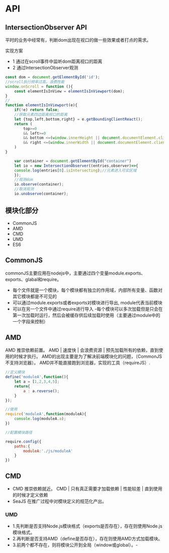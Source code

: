# API


## IntersectionObserver API

平时的业务中经常有，判断dom出现在视口的做一些效果或者打点的需求。

实现方案 
- 1 通过在scroll事件中监听dom距离视口的距离
- 2 通过IntersectionObserver观测


```js
const dom = document.getElementById('id');
//scroll执行频率过高，浪费性能
window.onScroll = function (){
    const elementIsInView = elementIsInViewport(dom);
}
//
function elementIsInViewport(e){
    if(!e) return false;
    //获取元素四边距离视口的距离
    let {top,left,bottom,right} = e.getBoundingClientReact();
    return (
        top>=0 
        && left>=0 
        && bottom <=(window.innerHeight || document.documentElement.clientHeight)
        && right <=(window.innerWidth || document.documentElement.clientWidth)
    )
}
```
```js
    var container = document.getElementById("container")
    let io = new IntersectionObserver((entries,observer)=>{
    console.log(entries[0].isIntersecting);//元素进入可实区域
    });
    //观测dom
    io.observe(container);
    //取消观测
    io.unobserve(container);

```



## 模块化部分

- CommonJS
- AMD
- CMD
- UMD
- ES6

## CommonJS

commonJS主要应用在nodejs中，主要通过四个变量module.exports、exports、glabal和require。
 
 - 每个文件就是一个模块，每个模块都有独立的作用域，内部所有变量、函数对其它模块都是不可见的
- 可以通过module.exports或者exports对模块进行导出, module代表当前模块
- 可以在另一个文件中通过require进行导入
-每个模块可以多次加载但是只会在第一次加载时运行，然后会被缓存供后续加载时使用（主要通过module中的一个字段来控制）

## AMD

AMD 推崇依赖前置。
AMD | 速度快 | 会浪费资源 | 预先加载所有的依赖，直到使用的时候才执行。
AMD的出现主要是为了解决前端模块化的问题，（CommonJS不支持浏览器）。
AMD并不能直接跑到浏览器，实现的工具（requireJS）.

```javascript
//定义模块
define('moduleA',function(){
    let a = [1,2,3,4,5];
    return{
        a : a.reverse();
    }
});

//使用
require('moduleA',function(moduleA){
    console.log(moduleA.a);
})

//配置模块路径

require.config({
    paths:{
        moduleA:'./js/moduleA'
    }
})

```

## CMD

- CMD 推崇依赖就近。
CMD | 只有真正需要才加载依赖 | 性能较差 | 直到使用的时候才定义依赖
- SeaJS 在推广过程中对模块定义的规范化产出。



### UMD

- 1.先判断是否支持Node.js模块格式（exports是否存在），存在则使用Node.js模块格式。
- 2.再判断是否支持AMD（define是否存在），存在则使用AMD方式加载模块。
- 3.前两个都不存在，则将模块公开到全局（window或global）。-